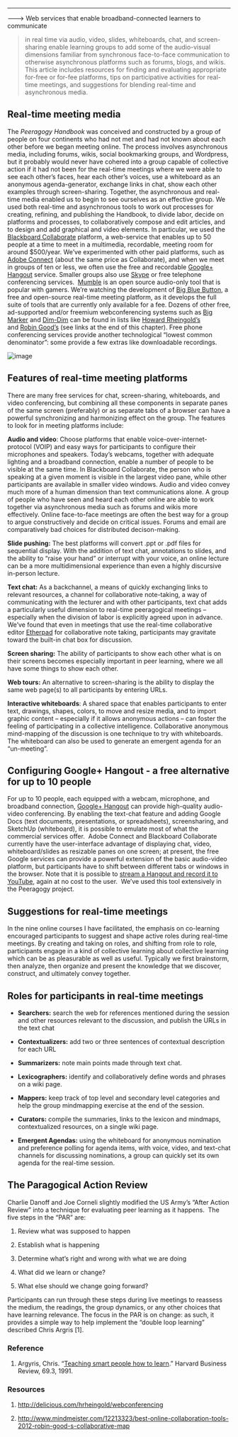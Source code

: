 ---
---> Web services that enable broadband-connected learners to communicate
> in real time via audio, video, slides, whiteboards, chat, and
> screen-sharing enable learning groups to add some of the audio-visual
> dimensions familiar from synchronous face-to-face communication to
> otherwise asynchronous platforms such as forums, blogs, and wikis.
> This article includes resources for finding and evaluating appropriate
> for-free or for-fee platforms, tips on participative activities for
> real-time meetings, and suggestions for blending real-time and
> asynchronous media.

Real-time meeting media
-----------------------

The *Peeragogy Handbook* was conceived and constructed by a group of
people on four continents who had not met and had not known about each
other before we began meeting online. The process involves asynchronous
media, including forums, wikis, social bookmarking groups, and
Wordpress, but it probably would never have cohered into a group capable
of collective action if it had not been for the real-time meetings where
we were able to see each other’s faces, hear each other’s voices, use a
whiteboard as an anonymous agenda-generator, exchange links in chat,
show each other examples through screen-sharing. Together, the
asynchronous and real-time media enabled us to begin to see ourselves as
an effective group. We used both real-time and asynchronous tools to
work out processes for creating, refining, and publishing the Handbook,
to divide labor, decide on platforms and processes, to collaboratively
compose and edit articles, and to design and add graphical and video
elements. In particular, we used the [Blackboard
Collaborate](http://www.blackboard.com/platforms/collaborate/overview.aspx)
platform, a web-service that enables up to 50 people at a time to meet
in a multimedia, recordable, meeting room for around \$500/year. We’ve
experimented with other paid platforms, such as [Adobe
Connect](http://success.adobe.com/en/na/sem/products/connect/1109_6011_connect_webinars.html)
(about the same price as Collaborate), and when we meet in groups of ten
or less, we often use the free and recordable [Google+
Hangout](http://www.google.com/+/learnmore/hangouts/) service. Smaller
groups also use [Skype](http://www.skype.com) or free telephone
conferencing services.  [Mumble](http://mumble.sourceforge.net/) is an
open source audio-only tool that is popular with gamers. We’re watching
the development of [Big Blue Button](http://www.bigbluebutton.org/), a
free and open-source real-time meeting platform, as it develops the full
suite of tools that are currently only available for a fee. Dozens of
other free, ad-supported and/or freemium webconferencing systems such as
[Big Marker](http://www.bigmarker.com/about) and
[Dim-Dim](http://www.dimdim.com) can be found in lists like [Howard
Rheingold’s](http://delicious.com/hrheingold/webconferencing) and [Robin
Good’s](http://www.mindmeister.com/12213323/best-online-collaboration-tools-2012-robin-good-s-collaborative-map)
(see links at the end of this chapter). Free phone conferencing services
provide another technological “lowest common denominator”: some provide
a few extras like downloadable recordings.

![image](../pictures/elluminate.jpg)

Features of real-time meeting platforms
---------------------------------------

There are many free services for chat, screen-sharing, whiteboards, and
video conferencing, but combining all these components in separate panes
of the same screen (preferably) or as separate tabs of a browser can
have a powerful synchronizing and harmonizing effect on the group. The
features to look for in meeting platforms include:

**Audio and video**: Choose platforms that enable
voice-over-internet-protocol (VOIP) and easy ways for participants to
configure their microphones and speakers. Today’s webcams, together with
adequate lighting and a broadband connection, enable a number of people
to be visible at the same time. In Blackboard Collaborate, the person
who is speaking at a given moment is visible in the largest video pane,
while other participants are available in smaller video windows. Audio
and video convey much more of a human dimension than text communications
alone. A group of people who have seen and heard each other online are
able to work together via asynchronous media such as forums and wikis
more effectively. Online face-to-face meetings are often the best way
for a group to argue constructively and decide on critical issues.
Forums and email are comparatively bad choices for distributed
decison-making.

**Slide pushing:** The best platforms will convert .ppt or .pdf files
for sequential display. With the addition of text chat, annotations to
slides, and the ability to “raise your hand” or interrupt with your
voice, an online lecture can be a more multidimensional experience than
even a highly discursive in-person lecture.

**Text chat:** As a backchannel, a means of quickly exchanging links to
relevant resources, a channel for collaborative note-taking, a way of
communicating with the lecturer and with other participants, text chat
adds a particularly useful dimension to real-time peeragogical meetings
– especially when the division of labor is explicitly agreed upon in
advance. We’ve found that even in meetings that use the real-time
collaborative editor [Etherpad](http://etherpad.org) for collaborative
note taking, participants may gravitate toward the built-in chat box for
discussion.

**Screen sharing:** The ability of participants to show each other what
is on their screens becomes especially important in peer learning, where
we all have some things to show each other.

**Web tours:** An alternative to screen-sharing is the ability to
display the same web page(s) to all participants by entering URLs.

**Interactive whiteboards**: A shared space that enables participants to
enter text, drawings, shapes, colors, to move and resize media, and to
import graphic content – especially if it allows anonymous actions – can
foster the feeling of participating in a collective intelligence.
Collaborative anonymous mind-mapping of the discussion is one technique
to try with whiteboards. The whiteboard can also be used to generate an
emergent agenda for an “un-meeting”.

Configuring Google+ Hangout - a free alternative for up to 10 people
--------------------------------------------------------------------

For up to 10 people, each equipped with a webcam, microphone, and
broadband connection, [Google+
Hangout](http://lifehacker.com/5842191/google%252B-hangouts-adds-screen-sharing-google-docs-collaboration-and-more)
can provide high-quality audio-video conferencing. By enabling the
text-chat feature and adding Google Docs (text documents, presentations,
or spreadsheets), screensharing, and SketchUp (whiteboard), it is
possible to emulate most of what the commercial services offer.  Adobe
Connect and Blackboard Collaborate currently have the user-interface
advantage of displaying chat, video, whiteboard/slides as resizable
panes on one screen; at present, the free Google services can provide a
powerful extension of the basic audio-video platform, but participants
have to shift between different tabs or windows in the browser. Note
that it is possible to [stream a Hangout and record it to
YouTube](http://www.google.com/+/learnmore/hangouts/onair.html), again
at no cost to the user.  We’ve used this tool extensively in the
Peeragogy project.

Suggestions for real-time meetings
----------------------------------

In the nine online courses I have facilitated, the emphasis on
co-learning encouraged participants to suggest and shape active roles
during real-time meetings. By creating and taking on roles, and shifting
from role to role, participants engage in a kind of collective learning
about collective learning which can be as pleasurable as well as useful.
Typically we first brainstorm, then analyze, then organize and present
the knowledge that we discover, construct, and ultimately convey
together.

Roles for participants in real-time meetings
--------------------------------------------

-   **Searchers:** search the web for references mentioned during the
    session and other resources relevant to the discussion, and publish
    the URLs in the text chat

-   **Contextualizers:** add two or three sentences of contextual
    description for each URL

-   **Summarizers:** note main points made through text chat.

-   **Lexicographers:** identify and collaboratively define words and
    phrases on a wiki page.

-   **Mappers:** keep track of top level and secondary level categories
    and help the group mindmapping exercise at the end of the session.

-   **Curators:** compile the summaries, links to the lexicon and
    mindmaps, contextualized resources, on a single wiki page.

-   **Emergent Agendas:** using the whiteboard for anonymous nomination
    and preference polling for agenda items, with voice, video, and
    text-chat channels for discussing nominations, a group can quickly
    set its own agenda for the real-time session.

The Paragogical Action Review
-----------------------------

Charlie Danoff and Joe Corneli slightly modified the US Army’s “After
Action Review” into a technique for evaluating peer learning as it
happens.  The five steps in the “PAR” are:

1.  Review what was supposed to happen

2.  Establish what is happening

3.  Determine what’s right and wrong with what we are doing

4.  What did we learn or change?

5.  What else should we change going forward?

Participants can run through these steps during live meetings to
reassess the medium, the readings, the group dynamics, or any other
choices that have learning relevance. The focus in the PAR is on change:
as such, it provides a simple way to help implement the “double loop
learning” described Chris Argris <span>[</span>1<span>]</span>.

### Reference

1.  Argyris, Chris. “[Teaching smart people how to
    learn](http://pds8.egloos.com/pds/200805/20/87/chris_argyris_learning.pdf).”
    Harvard Business Review, 69.3, 1991.

### Resources

1.  <span><http://delicious.com/hrheingold/webconferencing></span>

2.  <span><http://www.mindmeister.com/12213323/best-online-collaboration-tools-2012-robin-good-s-collaborative-map></span>


